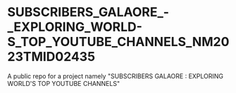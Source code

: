 # SUBSCRIBERS_GALAORE_-_EXPLORING_WORLD-S_TOP_YOUTUBE_CHANNELS_NM2023TMID02435
A public repo for a project namely "SUBSCRIBERS GALAORE : EXPLORING WORLD'S TOP YOUTUBE CHANNELS"
